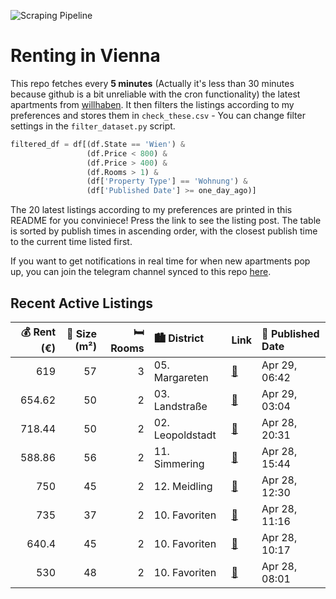 ![Scraping Pipeline](https://github.com/AthomsG/renting-in-vienna/actions/workflows/run_pipeline.yml/badge.svg)


# Renting in Vienna

This repo fetches every **5 minutes** (Actually it's less than 30 minutes because github is a bit unreliable with the cron functionality) the latest apartments from [willhaben](https://www.willhaben.at/).
It then filters the listings according to my preferences and stores them in `check_these.csv` - You can change filter settings in the `filter_dataset.py` script.

```python
filtered_df = df[(df.State == 'Wien') & 
                 (df.Price < 800) &
                 (df.Price > 400) &
                 (df.Rooms > 1) &
                 (df['Property Type'] == 'Wohnung') &
                 (df['Published Date'] >= one_day_ago)]
```

The 20 latest listings according to my preferences are printed in this README for you conviniece! Press the link to see the listing post.
The table is sorted by publish times in ascending order, with the closest publish time to the current time listed first.

If you want to get notifications in real time for when new apartments pop up, you can join the telegram channel synced to this repo [here](https://t.me/+1HPAYOf5BSsyNTlk).

## Recent Active Listings

|   💰 Rent (€) |   📏 Size (m²) |   🛏️ Rooms | 🏙️ District      | Link                                                                                                                                                                                                                                      | 📅 Published Date   |
|-------------:|--------------:|-----------:|:-----------------|:------------------------------------------------------------------------------------------------------------------------------------------------------------------------------------------------------------------------------------------|:-------------------|
|       619    |            57 |          3 | 05. Margareten   | [🔗](https://www.willhaben.at/iad/immobilien/d/mietwohnungen/wien/wien-1050-margareten/gemeindewohnung-direktvergabe-f%C3%BCr-3-zimmer-mit-vmd-bis-31.03.2025-1942525057/)                                                                 | Apr 29, 06:42      |
|       654.62 |            50 |          2 | 03. Landstraße   | [🔗](https://www.willhaben.at/iad/immobilien/d/mietwohnungen/wien/wien-1030-landstra%C3%9Fe/erstbezug%21-stilvoll-hell-und-modern:-2-zimmer-wohnung-in-1030-wien---oberzellergasse-2030710220/)                                            | Apr 29, 03:04      |
|       718.44 |            50 |          2 | 02. Leopoldstadt | [🔗](https://www.willhaben.at/iad/immobilien/d/mietwohnungen/wien/wien-1020-leopoldstadt/supermiete--ruhige-2-zimmerwohnung--n%C3%A4he-augarten-823336343/)                                                                                | Apr 28, 20:31      |
|       588.86 |            56 |          2 | 11. Simmering    | [🔗](https://www.willhaben.at/iad/immobilien/d/mietwohnungen/wien/wien-1110-simmering/gemeindewohnung-11.-bezirk-mit-balkon-5662m2-1820479435/)                                                                                            | Apr 28, 15:44      |
|       750    |            45 |          2 | 12. Meidling     | [🔗](https://www.willhaben.at/iad/immobilien/d/mietwohnungen/wien/wien-1120-meidling/helle-45-m2-wohnung-privat-zu-vermieten-1835727011/)                                                                                                  | Apr 28, 12:30      |
|       735    |            37 |          2 | 10. Favoriten    | [🔗](https://www.willhaben.at/iad/immobilien/d/mietwohnungen/wien/wien-1100-favoriten/2-zimmer-neubauwohnung-inkl-komplettk%C3%BCche-loggia-und-kellerabteil-/-hs28-top-216-840338411/)                                                    | Apr 28, 11:16      |
|       640.4  |            45 |          2 | 10. Favoriten    | [🔗](https://www.willhaben.at/iad/immobilien/d/mietwohnungen/wien/wien-1100-favoriten/neu-sanierte-445-m%C2%B2-wohnung-in-der-erlachgasse-3---ihr-neues-zuhause-wartet-auf-sie%21%28offene-besichtigung-29.04.2025-um-15:00%29-848766450/) | Apr 28, 10:17      |
|       530    |            48 |          2 | 10. Favoriten    | [🔗](https://www.willhaben.at/iad/immobilien/d/mietwohnungen/wien/wien-1100-favoriten/2-zimmer-gemeindewohnung-zu-vergeben-%28nur-mit-wiener-wohn-ticket-vor-dem-28.2.2025%29-1877800390/)                                                 | Apr 28, 08:01      |
